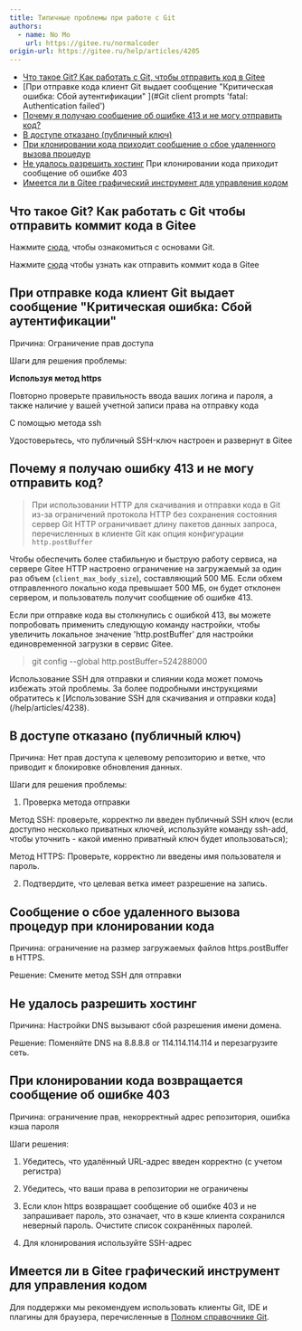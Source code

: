 ```yaml
---
title: Типичные проблемы при работе с Git
authors:
  - name: No Mo
    url: https://gitee.ru/normalcoder
origin-url: https://gitee.ru/help/articles/4205
---
```


* [Что такое Git? Как работать с Git, чтобы отправить код в Gitee](#Git%20%CA%C7%CA%B2%C3%B4%A3%BF%C8%E7%BA%CE%CA%B9%D3%C3%20Git%20%CC%E1%BD%BB%B4%FA%C2%EB%B5%BD) 
* [При отправке кода клиент Git выдает сообщение "Критическая ошибка: Сбой аутентификации" ](#Git client prompts 'fatal: Authentication failed')
* [Почему я получаю сообщение об ошибке 413 и не могу отправить код?](#%CE%AA%CA%B2%C3%B4%D4%DA%20push%20%B5%C4%CA%B1%BA%F2%A3%AC%B3%F6%CF%D6%C1%CB413%B4%ED%CE%F3%A3%ACpush%CA%A7%B0)
* [В доступе отказано (публичный ключ)](#Permission%20denied%20(publickey)) 
* [При клонировании кода приходит сообщение о сбое удаленного вызова процедур](#clone%20%E4%BB%A3%E7%A0%81%E6%8A%A5%20RPC%20failed) 
* [Не удалось разрешить хостинг](#Couldn%E2%80%99t%20resolve%20host)
При клонировании кода приходит сообщение об ошибке 403
* [Имеется ли в Gitee графический инструмент для управления кодом](#%E7%A0%81%E4%BA%91%E7%9A%84%E4%BB%A3%E7%A0%81%E7%AE%A1%E7%90%86%E6%94%AF%E6%8C%81%E5%9B%BE%E5%BD%A2%E5%8C%96%E5%B7%A5%E5%85%B7%E5%90%97)

<a name="Git%20%CA%C7%CA%B2%C3%B4%A3%BF%C8%E7%BA%CE%CA%B9%D3%C3%20Git%20%CC%E1%BD%BB%B4%FA%C2%EB%B5%BD"></a>

## Что такое Git? Как работать с Git чтобы отправить коммит кода в Gitee

Нажмите [сюда](https://gitee.ru/help/articles/4104), чтобы ознакомиться с основами Git. 

Нажмите [сюда](https://gitee.ru/help/articles/4122) чтобы узнать как отправить коммит кода в Gitee

<a name="Git%20%BF%CD%BB%A7%B6%CB%CD%C6%CB%CD%B4%FA%C2%EB%CC%E1%CA%BE%20fatal:%20Authentication%20failed"></a>

## При отправке кода клиент Git выдает сообщение "Критическая ошибка: Сбой аутентификации"

Причина: Ограничение прав доступа

Шаги для решения проблемы:

**Используя метод https**

Повторно проверьте правильность ввода ваших логина и пароля, а также наличие у вашей учетной записи права на отправку кода

С помощью метода ssh

Удостоверьтесь, что публичный SSH-ключ настроен и развернут в Gitee

<a name="%CE%AA%CA%B2%C3%B4%D4%DA%20push%20%B5%C4%CA%B1%BA%F2%A3%AC%B3%F6%CF%D6%C1%CB413%B4%ED%CE%F3%A3%ACpush%CA%A7%B0"></a>

## Почему я получаю ошибку 413 и не могу отправить код?

> При использовании HTTP для скачивания и отправки кода в Git из-за ограничений протокола HTTP без сохранения состояния сервер  Git HTTP ограничивает длину пакетов данных запроса, перечисленных в клиенте Git как опция конфигурации `http.postBuffer`  

Чтобы обеспечить более стабильную и быструю работу сервиса, на сервере Gitee HTTP настроено ограничение на загружаемый за один раз объем (`client_max_body_size`), составляющий 500 МБ. Если обхем отправленного локально кода превышает 500 МБ, он будет отклонен сервером, и пользователь получит сообщение об ошибке 413.

Если при отправке кода вы столкнулись с ошибкой 413, вы можете попробовать применить следующую команду настройки, чтобы увеличить локальное значение 'http.postBuffer' для настройки единовременной загрузки в сервис Gitee.

> git config --global http.postBuffer=524288000

Использование SSH для отправки и слиянии кода может помочь избежать этой проблемы. За более подробными инструкциями обратитесь к [Использование  SSH для скачивания и отправки кода] (/help/articles/4238).

<a name="Permission%20denied%20(publickey)"></a>

## В доступе отказано (публичный ключ)

Причина: Нет прав доступа к целевому репозиторию и ветке, что приводит к блокировке обновления данных.

Шаги для решения проблемы:

1) Проверка метода отправки

Метод SSH: проверьте, корректно ли введен публичный SSH ключ (если доступно несколько приватных ключей, используйте команду ssh-add, чтобы уточнить - какой именно приватный ключ будет ипользоваться);

Метод HTTPS: Проверьте, корректно ли введены имя пользователя и пароль. 

2) Подтвердите, что целевая ветка имеет разрешение на запись.

<a name="clone%20%E4%BB%A3%E7%A0%81%E6%8A%A5%20RPC%20failed"></a>

## Сообщение о сбое удаленного вызова процедур при клонировании кода

Причина: ограничение на размер загружаемых файлов https.postBuffer в HTTPS.

Решение: Смените метод SSH для отправки

<a name="Couldn%E2%80%99t%20resolve%20host"></a>

## Не удалось разрешить хостинг

Причина: Настройки DNS вызывают сбой разрешения имени домена.

Решение: Поменяйте DNS на 8.8.8.8 or 114.114.114.114 и перезагрузите сеть.

<a name="clone%20%E4%BB%A3%E7%A0%81%E6%8A%A5%20403%20%E9%94%99%E8%AF%AF"></a>

## При клонировании кода возвращается сообщение об ошибке 403

Причина: ограничение прав, некорректный адрес репозитория, ошибка кэша пароля 

Шаги решения:

1) Убедитесь, что удалённый URL-адрес введен корректно (с учетом регистра)

2) Убедитесь, что ваши права в репозитории не ограничены 

3) Если клон https возвращает сообщение об ошибке 403 и не запрашивает пароль, это означает, что в кэше клиента сохранился неверный пароль. Очистите список сохранённых паролей.

4) Для клонирования используйте SSH-адрес

<a name="%E7%A0%81%E4%BA%91%E7%9A%84%E4%BB%A3%E7%A0%81%E7%AE%A1%E7%90%86%E6%94%AF%E6%8C%81%E5%9B%BE%E5%BD%A2%E5%8C%96%E5%B7%A5%E5%85%B7%E5%90%97"></a>

## Имеется ли в Gitee графический инструмент для управления кодом

Для поддержки мы рекомендуем использовать клиенты Git, IDE и плагины для браузера, перечисленные в [Полном справочнике Git](https://gitee.ru/all-about-git).